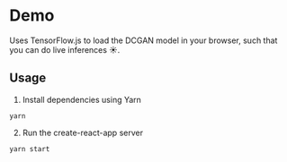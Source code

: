 # Demo
Uses TensorFlow.js to load the DCGAN model in your browser, such that you can do live inferences ☀️.

## Usage

1. Install dependencies using Yarn
```shell
yarn
```

2. Run the create-react-app server
```shell
yarn start
```